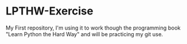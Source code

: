 # LPTHW-Exercise
My First repository, I'm using it to work though the programming book "Learn Python the Hard Way" and will be practicing my git use.
